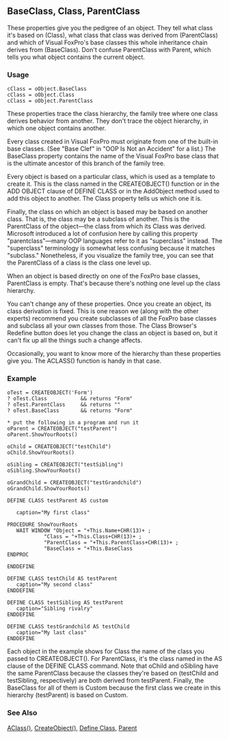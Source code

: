 ## BaseClass, Class, ParentClass

These properties give you the pedigree of an object. They tell what class it's based on (Class), what class that class was derived from (ParentClass) and which of Visual FoxPro's base classes this whole inheritance chain derives from (BaseClass). Don't confuse ParentClass with Parent, which tells you what object contains the current object.

### Usage

```foxpro
cClass = oObject.BaseClass
cClass = oObject.Class
cClass = oObject.ParentClass
```

These properties trace the class hierarchy, the family tree where one class derives behavior from another. They don't trace the object hierarchy, in which one object contains another.

Every class created in Visual FoxPro must originate from one of the built-in base classes. (See "Base Clef" in "OOP Is Not an Accident" for a list.) The BaseClass property contains the name of the Visual FoxPro base class that is the ultimate ancestor of this branch of the family tree.

Every object is based on a particular class, which is used as a template to create it. This is the class named in the CREATEOBJECT() function or in the ADD OBJECT clause of DEFINE CLASS or in the AddObject method used to add this object to another. The Class property tells us which one it is.

Finally, the class on which an object is based may be based on another class. That is, the class may be a subclass of another. This is the ParentClass of the object&mdash;the class from which its Class was derived. Microsoft introduced a lot of confusion here by calling this property "parentclass"&mdash;many OOP languages refer to it as "superclass" instead. The "superclass" terminology is somewhat less confusing because it matches "subclass." Nonetheless, if you visualize the family tree, you can see that the ParentClass of a class is the class one level up.

When an object is based directly on one of the FoxPro base classes, ParentClass is empty. That's because there's nothing one level up the class hierarchy.

You can't change any of these properties. Once you create an object, its class derivation is fixed. This is one reason we (along with the other experts) recommend you create subclasses of all the FoxPro base classes and subclass all your own classes from those. The Class Browser's Redefine button does let you change the class an object is based on, but it can't fix up all the things such a change affects.

Occasionally, you want to know more of the hierarchy than these properties give you. The ACLASS() function is handy in that case.

### Example

```foxpro
oTest = CREATEOBJECT('Form')
? oTest.Class           && returns "Form"
? oTest.ParentClass     && returns ""
? oTest.BaseClass       && returns "Form"

* put the following in a program and run it
oParent = CREATEOBJECT("testParent")
oParent.ShowYourRoots()

oChild = CREATEOBJECT("testChild")
oChild.ShowYourRoots()

oSibling = CREATEOBJECT("testSibling")
oSibling.ShowYourRoots()

oGrandChild = CREATEOBJECT("testGrandchild")
oGrandChild.ShowYourRoots()

DEFINE CLASS testParent AS custom

   caption="My first class"

PROCEDURE ShowYourRoots
   WAIT WINDOW "Object = "+This.Name+CHR(13)+ ;
            "Class = "+This.Class+CHR(13)+ ;
            "ParentClass = "+This.ParentClass+CHR(13)+ ;
            "BaseClass = "+This.BaseClass
ENDPROC

ENDDEFINE

DEFINE CLASS testChild AS testParent
   caption="My second class"
ENDDEFINE

DEFINE CLASS testSibling AS testParent
   caption="Sibling rivalry"
ENDDEFINE

DEFINE CLASS testGrandchild AS testChild
   caption="My last class"
ENDDEFINE
```

Each object in the example shows for Class the name of the class you passed to CREATEOBJECT(). For ParentClass, it's the class named in the AS clause of the DEFINE CLASS command. Note that oChild and oSibling have the same ParentClass because the classes they're based on (testChild and testSibling, respectively) are both derived from testParent. Finally, the BaseClass for all of them is Custom because the first class we create in this hierarchy (testParent) is based on Custom.

### See Also

[AClass()](s4g283.md), [CreateObject()](s4g347.md), [Define Class](s4g351.md), [Parent](s4g324.md)